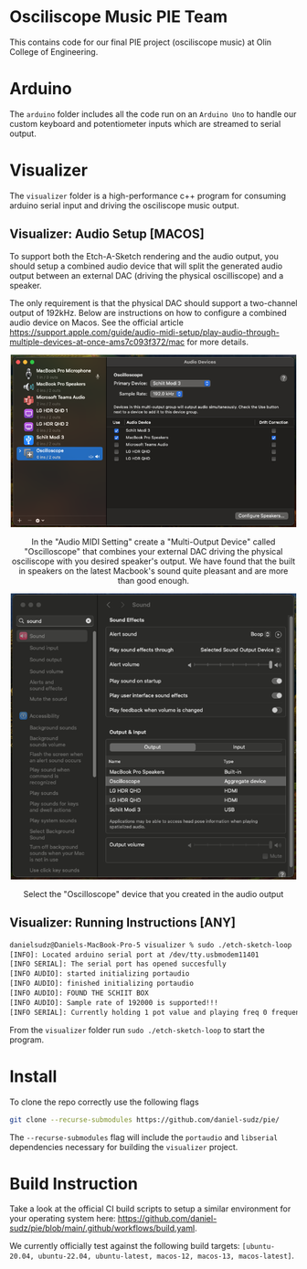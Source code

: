 # Osciliscope Music PIE Team 
This contains code for our final PIE project (osciliscope music) at Olin College of Engineering. 

# Arduino
The ```arduino``` folder includes all the code run on an ```Arduino Uno``` to handle our custom keyboard and potentiometer inputs which are streamed to serial output. 

# Visualizer 
The ```visualizer``` folder is a high-performance c++ program for consuming arduino serial input and driving the osciliscope music output. 

## Visualizer: Audio Setup [MACOS]
To support both the Etch-A-Sketch rendering and the audio output, you should setup a combined audio device that will split the generated audio output between an external DAC (driving the physical oscilliscope) and a speaker. 

The only requirement is that the physical DAC should support a two-channel output of 192kHz. Below are instructions on how to configure a combined audio device on Macos. See the official article https://support.apple.com/guide/audio-midi-setup/play-audio-through-multiple-devices-at-once-ams7c093f372/mac for more details. 

<p align="center">
  <img src="./docs/macos-setup-1.png" width="500"/>
</p>
<p align="center">
  In the "Audio MIDI Setting" create a "Multi-Output Device" called "Oscilloscope" that combines your external DAC driving the physical osciliscope with you desired speaker's output. We have found that the built in speakers on the latest Macbook's sound quite pleasant and are more than good enough. 
</p>

<p align="center">
  <img src="./docs/macos-setup-2.png" width="500"/>
</p>
<p align="center">
  Select the "Oscilloscope" device that you created in the audio output
</p>

## Visualizer: Running Instructions [ANY]

```bash
danielsudz@Daniels-MacBook-Pro-5 visualizer % sudo ./etch-sketch-loop
[INFO]: Located arduino serial port at /dev/tty.usbmodem11401
[INFO SERIAL]: The serial port has opened succesfully
[INFO AUDIO]: started initializing portaudio
[INFO AUDIO]: finished initializing portaudio
[INFO AUDIO]: FOUND THE SCHIIT BOX
[INFO AUDIO]: Sample rate of 192000 is supported!!!
[INFO SERIAL]: Currently holding 1 pot value and playing freq 0 frequency
```

From the `visualizer` folder run `sudo ./etch-sketch-loop` to start the program. 

# Install
To clone the repo correctly use the following flags
```bash 
git clone --recurse-submodules https://github.com/daniel-sudz/pie/
```
The ```--recurse-submodules``` flag will include the ```portaudio``` and ```libserial``` dependencies necessary for building the ```visualizer``` project. 

# Build Instruction
Take a look at the official CI build scripts to setup a similar environment for your operating system here: https://github.com/daniel-sudz/pie/blob/main/.github/workflows/build.yaml.

We currently officially test against the following build targets: `[ubuntu-20.04, ubuntu-22.04, ubuntu-latest, macos-12, macos-13, macos-latest]`.
